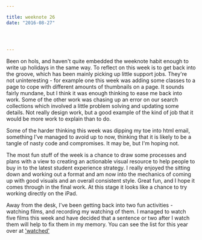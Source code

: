 ```yaml
---

title: weeknote 26
date: "2016-08-27"




---
```


Been on hols, and haven't quite embedded the weeknote habit enough to write up holidays in the same way. To reflect on this week is to get back into the groove, which has been mainly picking up little support jobs. They're not uninteresting - for example one this week was adding some classes to a page to cope with different amounts of thumbnails on a page. It sounds fairly mundane, but I think it was enough thinking to ease me back into work. Some of the other work was chasing up an error on our search collections which involved a little problem solving and updating some details. Not really design work, but a good example of the kind of job that it would be more work to explain than to do.

Some of the harder thinking this week was dipping my toe into html email, something I've managed to avoid up to now, thinking that it is likely to be a tangle of nasty code and compromises. It may be, but I'm hoping not.

The most fun stuff of the week is a chance to draw some processes and plans with a view to creating an actionable visual resource to help people to buy in to the latest student experience strategy. I really enjoyed the sitting down and working out a format and am now into the mechanics of coming up with good visuals and an overall consistent style. Great fun, and I hope it comes through in the final work. At this stage it looks like a chance to try working directly on the iPad.

Away from the desk, I've been getting back into two fun activities - watching films, and recording my watching of them. I managed to watch five films this week and have decided that a sentence or two after I watch them will help to fix them in my memory. You can see the list for this year over at ['watched'][film]

[film]:/watched

